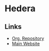 # Hedera

## Links

- [Org. Repository](https://github.com/hashgraph)
- [Main Website](https://hedera.com)
